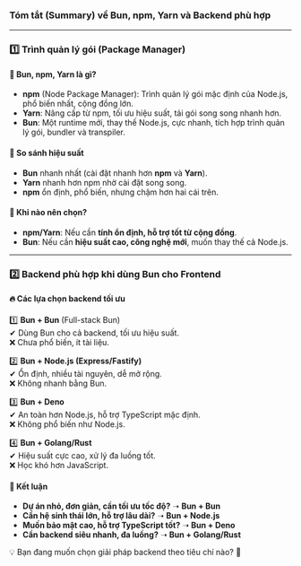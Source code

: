 ### **Tóm tắt (Summary) về Bun, npm, Yarn và Backend phù hợp**

---

### **1️⃣ Trình quản lý gói (Package Manager)**

#### **📌 Bun, npm, Yarn là gì?**

- **npm** (Node Package Manager): Trình quản lý gói mặc định của Node.js, phổ biến nhất, cộng đồng lớn.
- **Yarn**: Nâng cấp từ npm, tối ưu hiệu suất, tải gói song song nhanh hơn.
- **Bun**: Một runtime mới, thay thế Node.js, cực nhanh, tích hợp trình quản lý gói, bundler và transpiler.

#### **📌 So sánh hiệu suất**

- **Bun** nhanh nhất (cài đặt nhanh hơn **npm** và **Yarn**).
- **Yarn** nhanh hơn npm nhờ cài đặt song song.
- **npm** ổn định, phổ biến, nhưng chậm hơn hai cái trên.

#### **📌 Khi nào nên chọn?**

- **npm/Yarn**: Nếu cần **tính ổn định, hỗ trợ tốt từ cộng đồng**.
- **Bun**: Nếu cần **hiệu suất cao, công nghệ mới**, muốn thay thế cả Node.js.

---

### **2️⃣ Backend phù hợp khi dùng Bun cho Frontend**

#### **🔥 Các lựa chọn backend tối ưu**

1️⃣ **Bun + Bun** (Full-stack Bun)  
✔ Dùng Bun cho cả backend, tối ưu hiệu suất.  
❌ Chưa phổ biến, ít tài liệu.

2️⃣ **Bun + Node.js (Express/Fastify)**  
✔ Ổn định, nhiều tài nguyên, dễ mở rộng.  
❌ Không nhanh bằng Bun.

3️⃣ **Bun + Deno**  
✔ An toàn hơn Node.js, hỗ trợ TypeScript mặc định.  
❌ Không phổ biến như Node.js.

4️⃣ **Bun + Golang/Rust**  
✔ Hiệu suất cực cao, xử lý đa luồng tốt.  
❌ Học khó hơn JavaScript.

#### **📌 Kết luận**

- **Dự án nhỏ, đơn giản, cần tối ưu tốc độ?** ➝ **Bun + Bun**
- **Cần hệ sinh thái lớn, hỗ trợ lâu dài?** ➝ **Bun + Node.js**
- **Muốn bảo mật cao, hỗ trợ TypeScript tốt?** ➝ **Bun + Deno**
- **Cần backend siêu nhanh, đa luồng?** ➝ **Bun + Golang/Rust**

💡 Bạn đang muốn chọn giải pháp backend theo tiêu chí nào? 🚀